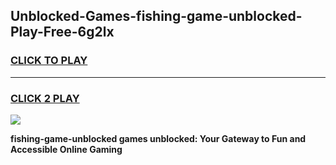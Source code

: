 
## Unblocked-Games-fishing-game-unblocked-Play-Free-6g2lx
<h3>
<a href="https://premium76.site?title=fishing-game-unblocked&ref=10A">CLICK TO PLAY</a></h3>
<hr>

<h3>
<a href="https://premium76.site?title=fishing-game-unblocked&ref=10A">CLICK 2 PLAY</a>
  
</h3>

<a href="https://premium76.site?title=fishing-game-unblocked&ref=10A"><img src="https://clearcache.store/games.png"></a>


**fishing-game-unblocked games unblocked: Your Gateway to Fun and Accessible Online Gaming**
